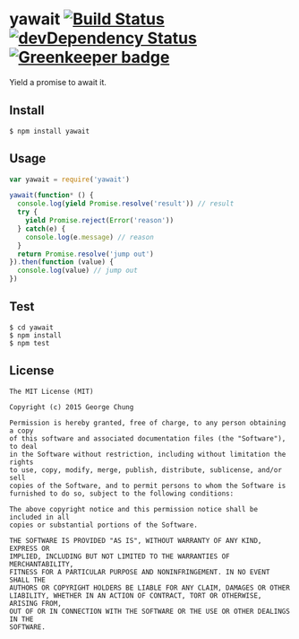 # yawait [![Build Status][TravisBadge]][TravisPage] [![devDependency Status][DavidBadge]][DavidPage] [![Greenkeeper badge](https://badges.greenkeeper.io/Gerhut/yawait.svg)](https://greenkeeper.io/)

Yield a promise to await it.

## Install

    $ npm install yawait

## Usage

```js
var yawait = require('yawait')

yawait(function* () {
  console.log(yield Promise.resolve('result')) // result
  try {
    yield Promise.reject(Error('reason'))
  } catch(e) {
    console.log(e.message) // reason
  }
  return Promise.resolve('jump out')
}).then(function (value) {
  console.log(value) // jump out
})
```

## Test

    $ cd yawait
    $ npm install
    $ npm test

## License

    The MIT License (MIT)

    Copyright (c) 2015 George Chung

    Permission is hereby granted, free of charge, to any person obtaining a copy
    of this software and associated documentation files (the "Software"), to deal
    in the Software without restriction, including without limitation the rights
    to use, copy, modify, merge, publish, distribute, sublicense, and/or sell
    copies of the Software, and to permit persons to whom the Software is
    furnished to do so, subject to the following conditions:

    The above copyright notice and this permission notice shall be included in all
    copies or substantial portions of the Software.

    THE SOFTWARE IS PROVIDED "AS IS", WITHOUT WARRANTY OF ANY KIND, EXPRESS OR
    IMPLIED, INCLUDING BUT NOT LIMITED TO THE WARRANTIES OF MERCHANTABILITY,
    FITNESS FOR A PARTICULAR PURPOSE AND NONINFRINGEMENT. IN NO EVENT SHALL THE
    AUTHORS OR COPYRIGHT HOLDERS BE LIABLE FOR ANY CLAIM, DAMAGES OR OTHER
    LIABILITY, WHETHER IN AN ACTION OF CONTRACT, TORT OR OTHERWISE, ARISING FROM,
    OUT OF OR IN CONNECTION WITH THE SOFTWARE OR THE USE OR OTHER DEALINGS IN THE
    SOFTWARE.


[TravisPage]: https://travis-ci.org/Gerhut/yawait
[TravisBadge]: https://travis-ci.org/Gerhut/yawait.svg?branch=master
[DavidPage]: https://david-dm.org/gerhut/yawait#info=devDependencies
[DavidBadge]: https://david-dm.org/gerhut/yawait/dev-status.svg
